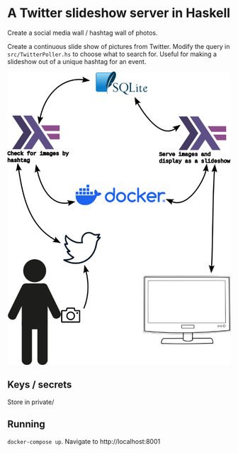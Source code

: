 A Twitter slideshow server in Haskell
=================

Create a social media wall / hashtag wall of photos.

Create a continuous slide show of pictures from Twitter. Modify the query in `src/TwitterPoller.hs` to choose what to search for. Useful for making a slideshow out of a unique hashtag for an event.

![diagram of what this project's use-case is](docs/architecture-diagram.png)

Keys / secrets
--------------
Store in private/

Running
-------
`docker-compose up`. Navigate to http://localhost:8001
